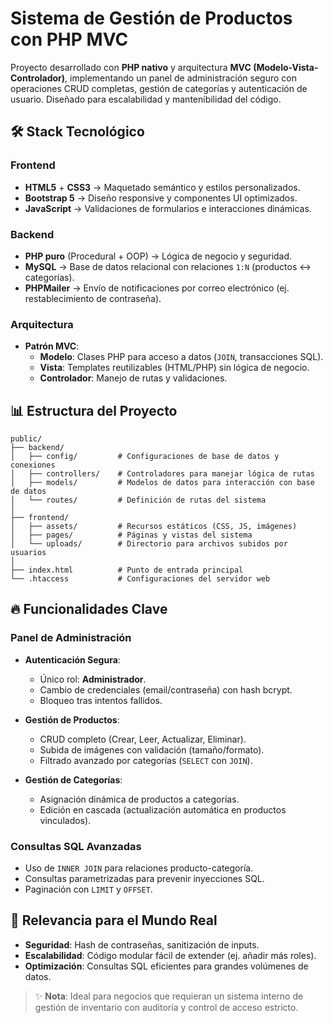 # Sistema de Gestión de Productos con PHP MVC

Proyecto desarrollado con **PHP nativo** y arquitectura **MVC (Modelo-Vista-Controlador)**, implementando un panel de administración seguro con operaciones CRUD completas, gestión de categorías y autenticación de usuario. Diseñado para escalabilidad y mantenibilidad del código.

## 🛠️ **Stack Tecnológico**

### **Frontend**
- **HTML5** + **CSS3** → Maquetado semántico y estilos personalizados.
- **Bootstrap 5** → Diseño responsive y componentes UI optimizados.
- **JavaScript** → Validaciones de formularios e interacciones dinámicas.

### **Backend**
- **PHP puro** (Procedural + OOP) → Lógica de negocio y seguridad.
- **MySQL** → Base de datos relacional con relaciones `1:N` (productos ↔ categorías).
- **PHPMailer** → Envío de notificaciones por correo electrónico (ej. restablecimiento de contraseña).

### **Arquitectura**
- **Patrón MVC**:
  - **Modelo**: Clases PHP para acceso a datos (`JOIN`, transacciones SQL).
  - **Vista**: Templates reutilizables (HTML/PHP) sin lógica de negocio.
  - **Controlador**: Manejo de rutas y validaciones.

## 📊 **Estructura del Proyecto**

```
public/
├── backend/
│   ├── config/         # Configuraciones de base de datos y conexiones
│   ├── controllers/    # Controladores para manejar lógica de rutas
│   ├── models/         # Modelos de datos para interacción con base de datos
│   └── routes/         # Definición de rutas del sistema
│
├── frontend/
│   ├── assets/         # Recursos estáticos (CSS, JS, imágenes)
│   ├── pages/          # Páginas y vistas del sistema
│   └── uploads/        # Directorio para archivos subidos por usuarios
│
├── index.html          # Punto de entrada principal
└── .htaccess           # Configuraciones del servidor web
```

## 🔥 **Funcionalidades Clave**

### **Panel de Administración**
- **Autenticación Segura**:
  - Único rol: **Administrador**.
  - Cambio de credenciales (email/contraseña) con hash bcrypt.
  - Bloqueo tras intentos fallidos.

- **Gestión de Productos**:
  - CRUD completo (Crear, Leer, Actualizar, Eliminar).
  - Subida de imágenes con validación (tamaño/formato).
  - Filtrado avanzado por categorías (`SELECT` con `JOIN`).

- **Gestión de Categorías**:
  - Asignación dinámica de productos a categorías.
  - Edición en cascada (actualización automática en productos vinculados).

### **Consultas SQL Avanzadas**
- Uso de `INNER JOIN` para relaciones producto-categoría.
- Consultas parametrizadas para prevenir inyecciones SQL.
- Paginación con `LIMIT` y `OFFSET`.

## 🚀 **Relevancia para el Mundo Real**
- **Seguridad**: Hash de contraseñas, sanitización de inputs.
- **Escalabilidad**: Código modular fácil de extender (ej. añadir más roles).
- **Optimización**: Consultas SQL eficientes para grandes volúmenes de datos.

> ✨ **Nota**: Ideal para negocios que requieran un sistema interno de gestión de inventario con auditoría y control de acceso estricto.
